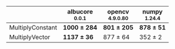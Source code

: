 |                |albucore<br><small>0.0.1</small>|opencv<br><small>4.9.0.80</small>|numpy<br><small>1.24.4</small>|
|----------------|--------------------------------|---------------------------------|------------------------------|
|MultiplyConstant|**1000 ± 284**                  |**801 ± 205**                    |**878 ± 51**                  |
|MultiplyVector  |**1137 ± 36**                   |877 ± 64                         |352 ± 2                       |
